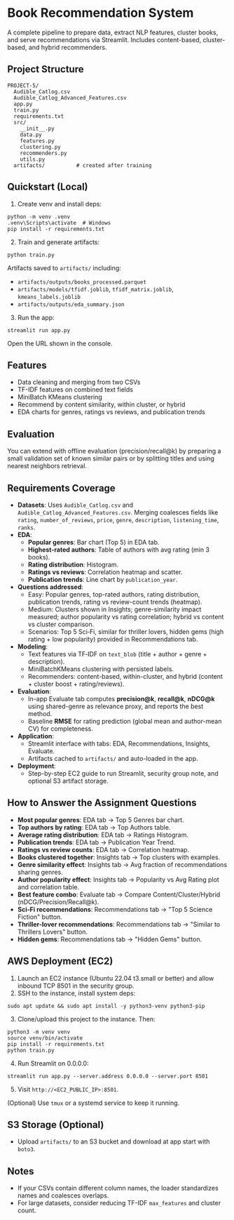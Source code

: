 # Book Recommendation System

A complete pipeline to prepare data, extract NLP features, cluster books, and serve recommendations via Streamlit. Includes content-based, cluster-based, and hybrid recommenders.

## Project Structure

```
PROJECT-5/
  Audible_Catlog.csv
  Audible_Catlog_Advanced_Features.csv
  app.py
  train.py
  requirements.txt
  src/
    __init__.py
    data.py
    features.py
    clustering.py
    recommenders.py
    utils.py
  artifacts/          # created after training
```

## Quickstart (Local)

1) Create venv and install deps:
```
python -m venv .venv
.venv\Scripts\activate  # Windows
pip install -r requirements.txt
```

2) Train and generate artifacts:
```
python train.py
```
Artifacts saved to `artifacts/` including:
- `artifacts/outputs/books_processed.parquet`
- `artifacts/models/tfidf.joblib`, `tfidf_matrix.joblib`, `kmeans_labels.joblib`
- `artifacts/outputs/eda_summary.json`

3) Run the app:
```
streamlit run app.py
```
Open the URL shown in the console.

## Features
- Data cleaning and merging from two CSVs
- TF-IDF features on combined text fields
- MiniBatch KMeans clustering
- Recommend by content similarity, within cluster, or hybrid
- EDA charts for genres, ratings vs reviews, and publication trends

## Evaluation
You can extend with offline evaluation (precision/recall@k) by preparing a small validation set of known similar pairs or by splitting titles and using nearest neighbors retrieval.

## Requirements Coverage

- **Datasets**: Uses `Audible_Catlog.csv` and `Audible_Catlog_Advanced_Features.csv`. Merging coalesces fields like `rating`, `number_of_reviews`, `price`, `genre`, `description`, `listening_time`, `ranks`.
- **EDA**:
  - **Popular genres**: Bar chart (Top 5) in EDA tab.
  - **Highest-rated authors**: Table of authors with avg rating (min 3 books).
  - **Rating distribution**: Histogram.
  - **Ratings vs reviews**: Correlation heatmap and scatter.
  - **Publication trends**: Line chart by `publication_year`.
- **Questions addressed**:
  - Easy: Popular genres, top-rated authors, rating distribution, publication trends, rating vs review-count trends (heatmap).
  - Medium: Clusters shown in Insights; genre-similarity impact measured; author popularity vs rating correlation; hybrid vs content vs cluster comparison.
  - Scenarios: Top 5 Sci‑Fi, similar for thriller lovers, hidden gems (high rating + low popularity) provided in Recommendations tab.
- **Modeling**:
  - Text features via TF‑IDF on `text_blob` (title + author + genre + description).
  - MiniBatchKMeans clustering with persisted labels.
  - Recommenders: content-based, within-cluster, and hybrid (content + cluster boost + rating/reviews).
- **Evaluation**:
  - In-app Evaluate tab computes **precision@k**, **recall@k**, **nDCG@k** using shared-genre as relevance proxy, and reports the best method.
  - Baseline **RMSE** for rating prediction (global mean and author-mean CV) for completeness.
- **Application**:
  - Streamlit interface with tabs: EDA, Recommendations, Insights, Evaluate.
  - Artifacts cached to `artifacts/` and auto-loaded in the app.
- **Deployment**:
  - Step-by-step EC2 guide to run Streamlit, security group note, and optional S3 artifact storage.

## How to Answer the Assignment Questions

- **Most popular genres**: EDA tab → Top 5 Genres bar chart.
- **Top authors by rating**: EDA tab → Top Authors table.
- **Average rating distribution**: EDA tab → Ratings Histogram.
- **Publication trends**: EDA tab → Publication Year Trend.
- **Ratings vs review counts**: EDA tab → Correlation heatmap.
- **Books clustered together**: Insights tab → Top clusters with examples.
- **Genre similarity effect**: Insights tab → Avg fraction of recommendations sharing genres.
- **Author popularity effect**: Insights tab → Popularity vs Avg Rating plot and correlation table.
- **Best feature combo**: Evaluate tab → Compare Content/Cluster/Hybrid (nDCG/Precision/Recall@k).
- **Sci‑Fi recommendations**: Recommendations tab → "Top 5 Science Fiction" button.
- **Thriller-lover recommendations**: Recommendations tab → "Similar to Thrillers Lovers" button.
- **Hidden gems**: Recommendations tab → "Hidden Gems" button.

## AWS Deployment (EC2)
1) Launch an EC2 instance (Ubuntu 22.04 t3.small or better) and allow inbound TCP 8501 in the security group.
2) SSH to the instance, install system deps:
```
sudo apt update && sudo apt install -y python3-venv python3-pip
```
3) Clone/upload this project to the instance. Then:
```
python3 -m venv venv
source venv/bin/activate
pip install -r requirements.txt
python train.py
```
4) Run Streamlit on 0.0.0.0:
```
streamlit run app.py --server.address 0.0.0.0 --server.port 8501
```
5) Visit `http://<EC2_PUBLIC_IP>:8501`.

(Optional) Use `tmux` or a systemd service to keep it running.

## S3 Storage (Optional)
- Upload `artifacts/` to an S3 bucket and download at app start with `boto3`.

## Notes
- If your CSVs contain different column names, the loader standardizes names and coalesces overlaps.
- For large datasets, consider reducing TF-IDF `max_features` and cluster count.

